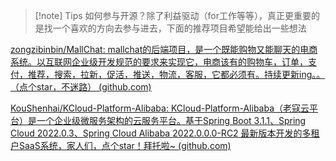 > [!note] Tips
> 如何参与开源？除了利益驱动（for工作等等），真正更重要的是找一个喜欢的方向去参与进去，下面的推荐项目希望能给出一些想法


[zongzibinbin/MallChat: mallchat的后端项目，是一个既能购物又能聊天的电商系统。以互联网企业级开发规范的要求来实现它，电商该有的购物车，订单，支付，推荐，搜索，拉新，促活，推送，物流，客服，它都必须有。持续更新ing。。（点个star，不迷路） (github.com)](https://github.com/zongzibinbin/MallChat/tree/main)

[KouShenhai/KCloud-Platform-Alibaba: KCloud-Platform-Alibaba（老寇云平台）是一个企业级微服务架构的云服务平台。基于Spring Boot 3.1.1、Spring Cloud 2022.0.3、Spring Cloud Alibaba 2022.0.0.0-RC2 最新版本开发的多租户SaaS系统，家人们，点个star！拜托啦~ (github.com)](https://github.com/KouShenhai/KCloud-Platform-Alibaba)